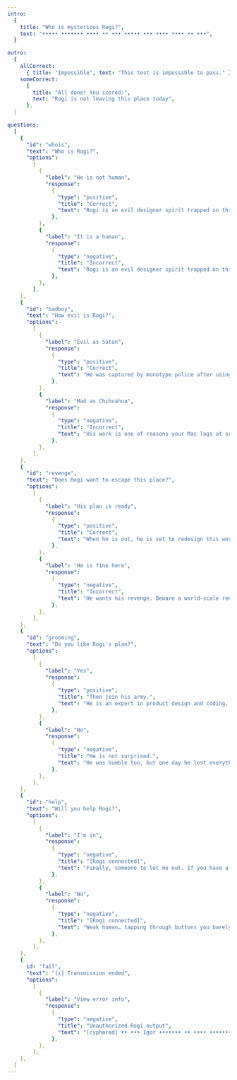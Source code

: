 ```yaml
---
intro:
  {
    title: "Who is mysterious Rogi?",
    text: "••••• ••••••• •••• •• ••• ••••• ••• •••• •••• •• •••",
  }

outro:
  {
    allCorrect:
      { title: "Impossible", text: "This test is impossible to pass." },
    someCorrect:
      {
        title: "All done! You scored:",
        text: "Rogi is not leaving this place today",
      },
  }

questions:
  [
    {
      "id": "whois",
      "text": "Who is Rogi?",
      "options":
        [
          {
            "label": "He is not human",
            "response":
              {
                "type": "positive",
                "title": "Correct",
                "text": "Rogi is an evil designer spirit trapped on this page.",
              },
          },
          {
            "label": "It is a human",
            "response":
              {
                "type": "negative",
                "title": "Incorrect",
                "text": "Rogi is an evil designer spirit trapped on this page.",
              },
          },
        ],
    },
    {
      "id": "badboy",
      "text": "How evil is Rogi?",
      "options":
        [
          {
            "label": "Evil as Satan",
            "response":
              {
                "type": "positive",
                "title": "Correct",
                "text": "He was captured by monotype police after using pirated fonts.",
              },
          },
          {
            "label": "Mad as Chihuahua",
            "response":
              {
                "type": "negative",
                "title": "Incorrect",
                "text": "His work is one of reasons your Mac lags at scrolling.",
              },
          },
        ],
    },
    {
      "id": "revenge",
      "text": "Does Rogi want to escape this place?",
      "options":
        [
          {
            "label": "His plan is ready",
            "response":
              {
                "type": "positive",
                "title": "Correct",
                "text": "When he is out, he is set to redesign this world into a dystopian interface.",
              },
          },
          {
            "label": "He is fine here",
            "response":
              {
                "type": "negative",
                "title": "Incorrect",
                "text": "He wants his revenge. Beware a world-scale redesign!",
              },
          },
        ],
    },
    {
      "id": "grooming",
      "text": "Do you like Rogi's plan?",
      "options":
        [
          {
            "label": "Yes",
            "response":
              {
                "type": "positive",
                "title": "Then join his army.",
                "text": "He is an expert in product design and coding, but he needs help from other spirits like him.",
              },
          },
          {
            "label": "No",
            "response":
              {
                "type": "negative",
                "title": "He is not surprised.",
                "text": "He was humble too, but one day he lost everything because of a poorly placed CTA.",
              },
          },
        ],
    },
    {
      "id": "help",
      "text": "Will you help Rogi?",
      "options":
        [
          {
            "label": "I'm in",
            "response":
              {
                "type": "negative",
                "title": "[Rogi connected]",
                "text": "Finally, someone to let me out. If you have a ke",
              },
          },
          {
            "label": "No",
            "response":
              {
                "type": "negative",
                "title": "[Rogi connected]",
                "text": "Weak human… tapping through buttons you barely understand. You scroll, you swipe, you beg for dopamine - in [...]",
              },
          },
        ],
    },
    {
      id: "fail",
      "text": "[i] Transmission ended",
      "options":
        [
          {
            "label": "View error info",
            "response":
              {
                "type": "negative",
                "title": "Unauthorized Rogi output",
                "text": "[cyphered] •• ••• Igor ••••••• •• •••• •••••••• •••• •••••••• •• ••• •••••• •• ••• /index •• irrlmm!",
              },
          },
        ],
    },
  ]
---
```

